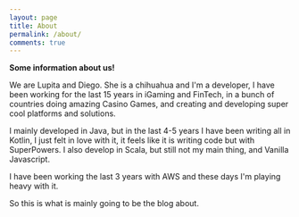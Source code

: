 ```yaml
---
layout: page
title: About
permalink: /about/
comments: true
---
```


**Some information about us!**

We are Lupita and Diego. She is a chihuahua and I'm a developer, I have been working for the last 15 years in iGaming and FinTech, in a bunch of countries doing amazing Casino Games, and creating and developing super cool platforms and solutions.

I mainly developed in Java, but in the last 4-5 years I have been writing all in Kotlin, I just felt in love with it, it feels like it is writing code but with SuperPowers. I also develop in Scala, but still not my main thing, and Vanilla Javascript.

I have been working the last 3 years with AWS and these days I'm playing heavy with it.

So this is what is mainly going to be the blog about.